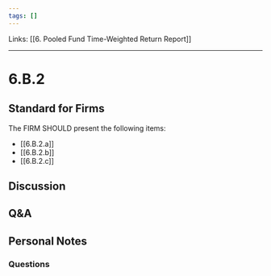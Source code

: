```yaml
---
tags: []
---
```

Links: [[6. Pooled Fund Time-Weighted Return Report]]
___
# 6.B.2
## Standard for Firms
The FIRM SHOULD present the following items:
- [[6.B.2.a]]
- [[6.B.2.b]]
- [[6.B.2.c]]
## Discussion
## Q&A

## Personal Notes

### Questions